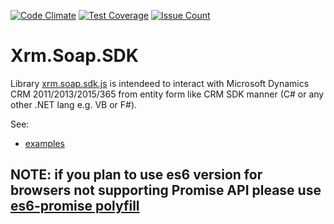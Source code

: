 [![Code Climate](https://codeclimate.com/github/abelevtsov/XrmSoapSDK/badges/gpa.svg)](https://codeclimate.com/github/abelevtsov/XrmSoapSDK) [![Test Coverage](https://codeclimate.com/github/abelevtsov/XrmSoapSDK/badges/coverage.svg)](https://codeclimate.com/github/abelevtsov/XrmSoapSDK/coverage) [![Issue Count](https://codeclimate.com/github/abelevtsov/XrmSoapSDK/badges/issue_count.svg)](https://codeclimate.com/github/abelevtsov/XrmSoapSDK)
# Xrm.Soap.SDK
Library [xrm.soap.sdk.js](https://github.com/abelevtsov/XrmSoapSDK/blob/master/src/Xrm.Soap.Sdk/js/xrm.soap.sdk.js) is intendeed to interact with Microsoft Dynamics CRM 2011/2013/2015/365 from entity form like CRM SDK manner (C# or any other .NET lang e.g. VB or F#).

See:
 - [examples](https://github.com/abelevtsov/XrmSoapSDK/blob/master/src/Xrm.Soap.Sdk/js/examples.js)
 
 ## NOTE: if you plan to use es6 version for browsers not supporting Promise API please use [es6-promise polyfill](https://github.com/stefanpenner/es6-promise)
